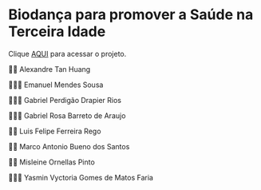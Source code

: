 # Biodança para promover a Saúde na Terceira Idade

Clique [AQUI](https://github.com/gbrosa9/test/blob/main/BIODANC%CC%A7A%20-%20GRUPO%202%20(ATUALIZADOO!!!)%20(1).pdf) para acessar o projeto.


🧑🏻 Alexandre Tan Huang

👨🏻‍💼 Emanuel Mendes Sousa

🧔🏻‍♂️ Gabriel Perdigão Drapier Rios

🧔🏻‍♂️ Gabriel Rosa Barreto de Araujo

🧑🏻 Luis Felipe Ferreira Rego

🧑🏻 Marco Antonio Bueno dos Santos

👩🏻 Misleine Ornellas Pinto

👱🏻‍♀️ Yasmin Vyctoria Gomes de Matos Faria 

